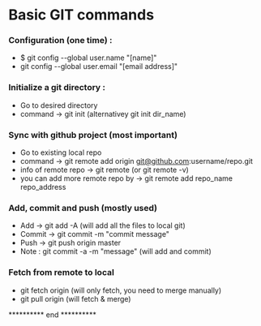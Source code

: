 # Basic GIT commands

### Configuration (one time) :
* $ git config --global user.name "[name]"
* git config --global user.email "[email address]"

### Initialize a git directory :
* Go to desired directory
* command -> git init (alternativey git init dir_name)

### Sync with github project (most important)
* Go to existing local repo
* command -> git remote add origin git@github.com:username/repo.git
* info of remote repo -> git remote (or git remote -v)
* you can add more remote repo by -> git remote add repo_name repo_address

### Add, commit and push (mostly used)
* Add -> git add -A (will add all the files to local git)
* Commit -> git commit -m "commit message"
* Push -> git push origin master
* Note : git commit -a -m "message" (will add and commit)

### Fetch from remote to local
* git fetch origin (will only fetch, you need to merge manually)
* git pull origin (will fetch & merge)


********** end **********